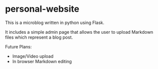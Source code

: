 # personal-website

This is a microblog written in python using Flask.

It includes a simple admin page that allows the user to upload Markdown files which represent a blog post.

Future Plans:

- Image/Video upload
- In browser Markdown editing
